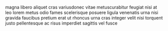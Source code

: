 magna libero aliquet cras variusdonec vitae metuscurabitur feugiat nisi at leo
lorem metus odio fames scelerisque posuere ligula venenatis urna nisi gravida
faucibus pretium erat ut rhoncus urna cras integer velit nisi torquent justo
pellentesque ac risus imperdiet sagittis vel fusce